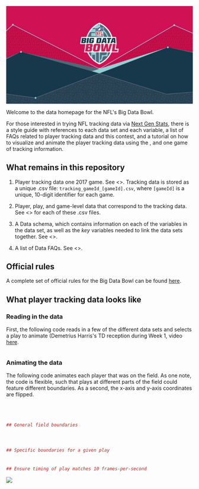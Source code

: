 
<img src="extras/bdb.jpg" align="center" />

Welcome to the data homepage for the NFL's Big Data Bowl.

For those interested in trying NFL tracking data via [Next Gen Stats](https://nextgenstats.nfl.com/), there is a style guide with references to each data set and each variable, a list of FAQs related to player tracking data and this contest, and a tutorial on how to visualize and animate the player tracking data using the , and one game of tracking information.

What remains in this repository
-------------------------------

1.  Player tracking data one 2017 game. See <>. Tracking data is stored as a unique .csv file: `tracking_gameId_[gameId].csv`, where `[gameId]` is a unique, 10-digit identifier for each game.

2.  Player, play, and game-level data that correspond to the tracking data. See <> for each of these .csv files.

3.  A Data schema, which contains information on each of the variables in the data set, as well as the *key* variables needed to link the data sets together. See <>.

4.  A list of Data FAQs. See <>.


Official rules
--------------

A complete set of official rules for the Big Data Bowl can be found [here](http://ops.nfl.com/big-data-bowl).

What player tracking data looks like
------------------------------------


### Reading in the data

First, the following code reads in a few of the different data sets and selects a play to animate (Demetrius Harris's TD reception during Week 1, video [here](https://twitter.com/Chiefs/status/905963498169032704).

``` 

```

### Animating the data

The following code animates each player that was on the field. As one note, the code is flexible, such that plays at different parts of the field could feature different boundaries. As a second, the x-axis and y-axis coordinates are flipped.

``` r



## General field boundaries



## Specific boundaries for a given play


## Ensure timing of play matches 10 frames-per-second


```

![](man/figures/README-unnamed-chunk-3-1.gif)
